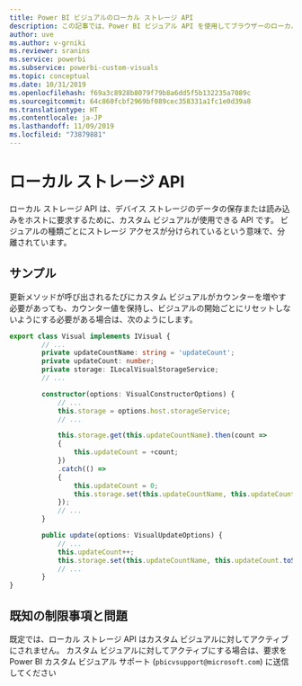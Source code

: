 ```yaml
---
title: Power BI ビジュアルのローカル ストレージ API
description: この記事では、Power BI ビジュアル API を使用してブラウザーのローカル ストレージにアクセスする方法について説明します
author: uve
ms.author: v-grniki
ms.reviewer: sranins
ms.service: powerbi
ms.subservice: powerbi-custom-visuals
ms.topic: conceptual
ms.date: 10/31/2019
ms.openlocfilehash: f69a3c8928b8079f79b8a6dd5f5b132235a7089c
ms.sourcegitcommit: 64c860fcbf2969bf089cec358331a1fc1e0d39a8
ms.translationtype: HT
ms.contentlocale: ja-JP
ms.lasthandoff: 11/09/2019
ms.locfileid: "73879881"
---
```

# <a name="local-storage-api"></a>ローカル ストレージ API

ローカル ストレージ API は、デバイス ストレージのデータの保存または読み込みをホストに要求するために、カスタム ビジュアルが使用できる API です。 ビジュアルの種類ごとにストレージ アクセスが分けられているという意味で、分離されています。

## <a name="sample"></a>サンプル

更新メソッドが呼び出されるたびにカスタム ビジュアルがカウンターを増やす必要があっても、カウンター値を保持し、ビジュアルの開始ごとにリセットしないようにする必要がある場合は、次のようにします。

```typescript
export class Visual implements IVisual {
        // ...
        private updateCountName: string = 'updateCount';
        private updateCount: number;
        private storage: ILocalVisualStorageService;
        // ...

        constructor(options: VisualConstructorOptions) {
            // ...
            this.storage = options.host.storageService;
            // ...

            this.storage.get(this.updateCountName).then(count =>
            {
                this.updateCount = +count;
            })
            .catch(() =>
            {
                this.updateCount = 0;
                this.storage.set(this.updateCountName, this.updateCount.toString());
            });
            // ...
        }

        public update(options: VisualUpdateOptions) {
            // ...
            this.updateCount++;
            this.storage.set(this.updateCountName, this.updateCount.toString());
            // ...
        }
}
```

## <a name="known-limitations-and-issues"></a>既知の制限事項と問題

既定では、ローカル ストレージ API はカスタム ビジュアルに対してアクティブにされません。 カスタム ビジュアルに対してアクティブにする場合は、要求を Power BI カスタム ビジュアル サポート (`pbicvsupport@microsoft.com`) に送信してください

